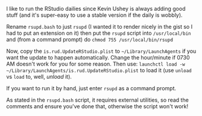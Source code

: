 I like to run the RStudio dailies since Kevin Ushey is always adding good stuff 
(and it's super-easy to use a stable version if the daily is wobbly). 

Rename `rsupd.bash` to just `rsupd` (I wanted it to render nicely in the gist so I had to put 
an extension on it) then put the `rsupd` script into `/usr/local/bin` and (from a command prompt) do `chmod 755 /usr/local/bin/rsupd`

Now, copy the `is.rud.UpdateRStudio.plist` to  `~/Library/LaunchAgents` if you want the update to happen automatically. Change the hour/minute if 0730 AM doesn't work for you for some reason. Then use: `launchctl load -w ~/Library/LaunchAgents/is.rud.UpdateRStudio.plist` to load it (use `unload` vs `load` to, well, _unload_ it).

If you want to run it by hand, just enter `rsupd` as a command prompt.

As stated in the `rsupd.bash` script, it requires external utilities, so read the comments and ensure you've done that, otherwise the script won't work!